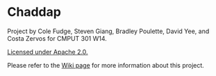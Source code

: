 Chaddap
=====================
Project by Cole Fudge, Steven Giang, Bradley Poulette, David Yee, and Costa Zervos for CMPUT 301 W14.

<a href="LICENSE"> Licensed under Apache 2.0.</a>


Please refer to the <a href="../../wiki">Wiki page</a> for more information about this project.
